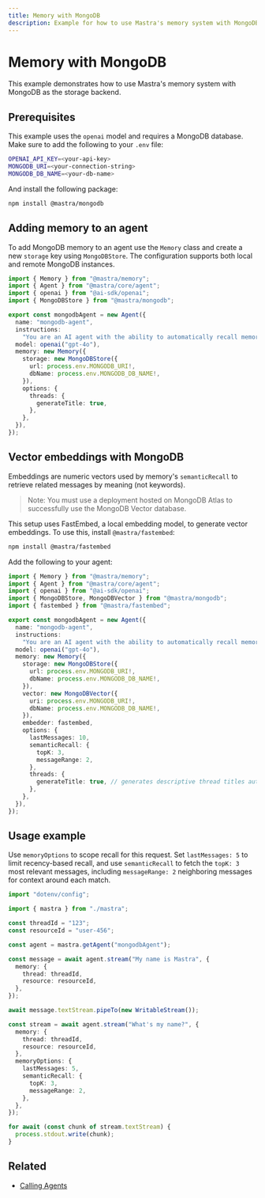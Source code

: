 ```yaml
---
title: Memory with MongoDB
description: Example for how to use Mastra's memory system with MongoDB storage and vector capabilities.
---
```


# Memory with MongoDB

This example demonstrates how to use Mastra's memory system with MongoDB as the storage backend.

## Prerequisites

This example uses the `openai` model and requires a MongoDB database. Make sure to add the following to your `.env` file:

```bash filename=".env" copy
OPENAI_API_KEY=<your-api-key>
MONGODB_URI=<your-connection-string>
MONGODB_DB_NAME=<your-db-name>
```

And install the following package:

```bash copy
npm install @mastra/mongodb
```

## Adding memory to an agent

To add MongoDB memory to an agent use the `Memory` class and create a new `storage` key using `MongoDBStore`. The configuration supports both local and remote MongoDB instances.

```typescript filename="src/mastra/agents/example-mongodb-agent.ts" showLineNumbers copy
import { Memory } from "@mastra/memory";
import { Agent } from "@mastra/core/agent";
import { openai } from "@ai-sdk/openai";
import { MongoDBStore } from "@mastra/mongodb";

export const mongodbAgent = new Agent({
  name: "mongodb-agent",
  instructions:
    "You are an AI agent with the ability to automatically recall memories from previous interactions.",
  model: openai("gpt-4o"),
  memory: new Memory({
    storage: new MongoDBStore({
      url: process.env.MONGODB_URI!,
      dbName: process.env.MONGODB_DB_NAME!,
    }),
    options: {
      threads: {
        generateTitle: true,
      },
    },
  }),
});
```

## Vector embeddings with MongoDB

Embeddings are numeric vectors used by memory's `semanticRecall` to retrieve related messages by meaning (not keywords).

> Note: You must use a deployment hosted on MongoDB Atlas to successfully use the MongoDB Vector database.

This setup uses FastEmbed, a local embedding model, to generate vector embeddings.
To use this, install `@mastra/fastembed`:

```bash copy
npm install @mastra/fastembed
```

Add the following to your agent:

```typescript filename="src/mastra/agents/example-mongodb-agent.ts" showLineNumbers copy
import { Memory } from "@mastra/memory";
import { Agent } from "@mastra/core/agent";
import { openai } from "@ai-sdk/openai";
import { MongoDBStore, MongoDBVector } from "@mastra/mongodb";
import { fastembed } from "@mastra/fastembed";

export const mongodbAgent = new Agent({
  name: "mongodb-agent",
  instructions:
    "You are an AI agent with the ability to automatically recall memories from previous interactions.",
  model: openai("gpt-4o"),
  memory: new Memory({
    storage: new MongoDBStore({
      url: process.env.MONGODB_URI!,
      dbName: process.env.MONGODB_DB_NAME!,
    }),
    vector: new MongoDBVector({
      uri: process.env.MONGODB_URI!,
      dbName: process.env.MONGODB_DB_NAME!,
    }),
    embedder: fastembed,
    options: {
      lastMessages: 10,
      semanticRecall: {
        topK: 3,
        messageRange: 2,
      },
      threads: {
        generateTitle: true, // generates descriptive thread titles automatically
      },
    },
  }),
});
```

## Usage example

Use `memoryOptions` to scope recall for this request. Set `lastMessages: 5` to limit recency-based recall, and use `semanticRecall` to fetch the `topK: 3` most relevant messages, including `messageRange: 2` neighboring messages for context around each match.

```typescript filename="src/test-mongodb-agent.ts" showLineNumbers copy
import "dotenv/config";

import { mastra } from "./mastra";

const threadId = "123";
const resourceId = "user-456";

const agent = mastra.getAgent("mongodbAgent");

const message = await agent.stream("My name is Mastra", {
  memory: {
    thread: threadId,
    resource: resourceId,
  },
});

await message.textStream.pipeTo(new WritableStream());

const stream = await agent.stream("What's my name?", {
  memory: {
    thread: threadId,
    resource: resourceId,
  },
  memoryOptions: {
    lastMessages: 5,
    semanticRecall: {
      topK: 3,
      messageRange: 2,
    },
  },
});

for await (const chunk of stream.textStream) {
  process.stdout.write(chunk);
}
```

## Related

- [Calling Agents](../agents/calling-agents)
